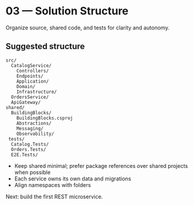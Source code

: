 # 03 — Solution Structure

Organize source, shared code, and tests for clarity and autonomy.

## Suggested structure
```
src/
  CatalogService/
    Controllers/
    Endpoints/
    Application/
    Domain/
    Infrastructure/
  OrdersService/
  ApiGateway/
shared/
  BuildingBlocks/
    BuildingBlocks.csproj
    Abstractions/
    Messaging/
    Observability/
 tests/
  Catalog.Tests/
  Orders.Tests/
  E2E.Tests/
```

- Keep shared minimal; prefer package references over shared projects when possible
- Each service owns its own data and migrations
- Align namespaces with folders

Next: build the first REST microservice.
